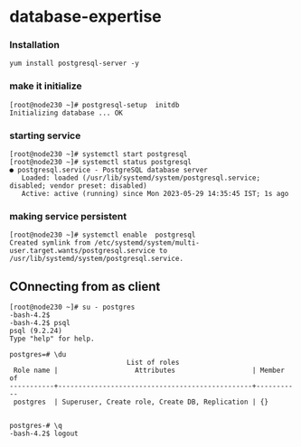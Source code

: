 # database-expertise

### Installation 

```
yum install postgresql-server -y
```

### make it initialize 

```
[root@node230 ~]# postgresql-setup  initdb
Initializing database ... OK
```

### starting service 

```
[root@node230 ~]# systemctl start postgresql
[root@node230 ~]# systemctl status postgresql
● postgresql.service - PostgreSQL database server
   Loaded: loaded (/usr/lib/systemd/system/postgresql.service; disabled; vendor preset: disabled)
   Active: active (running) since Mon 2023-05-29 14:35:45 IST; 1s ago
```

### making service persistent 

```
[root@node230 ~]# systemctl enable  postgresql
Created symlink from /etc/systemd/system/multi-user.target.wants/postgresql.service to /usr/lib/systemd/system/postgresql.service.
```

## COnnecting from as client 

```
[root@node230 ~]# su - postgres 
-bash-4.2$ 
-bash-4.2$ psql 
psql (9.2.24)
Type "help" for help.

postgres=# \du
                             List of roles
 Role name |                   Attributes                   | Member of 
-----------+------------------------------------------------+-----------
 postgres  | Superuser, Create role, Create DB, Replication | {}


postgres-# \q
-bash-4.2$ logout
```
